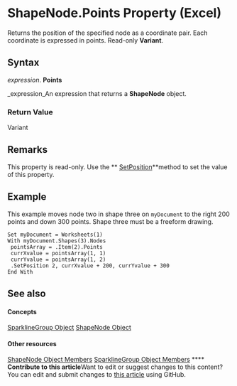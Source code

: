 
# ShapeNode.Points Property (Excel)

Returns the position of the specified node as a coordinate pair. Each coordinate is expressed in points. Read-only  **Variant**.


## Syntax

 _expression_. **Points**

 _expression_An expression that returns a  **ShapeNode** object.


### Return Value

Variant


## Remarks

This property is read-only. Use the  ** [SetPosition](ad76e3d9-51d2-51fd-2af1-9eee7b62e52c.md)**method to set the value of this property.


## Example

This example moves node two in shape three on  `myDocument` to the right 200 points and down 300 points. Shape three must be a freeform drawing.


```
Set myDocument = Worksheets(1) 
With myDocument.Shapes(3).Nodes 
 pointsArray = .Item(2).Points 
 currXvalue = pointsArray(1, 1) 
 currYvalue = pointsArray(1, 2) 
 .SetPosition 2, currXvalue + 200, currYvalue + 300 
End With
```


## See also


#### Concepts


 [SparklineGroup Object](cc694d97-a3d3-3473-2e37-0ede67b97680.md)
 [ShapeNode Object](c8b60d74-f11f-1659-30a3-6e180eb8bd58.md)
#### Other resources


 [ShapeNode Object Members](76ac3c43-a43f-ee45-2c38-ea237859d03f.md)
 [SparklineGroup Object Members](dad308ee-d69b-748d-d0c8-ad63c643808f.md)
****   **Contribute to this article**Want to edit or suggest changes to this content? You can edit and submit changes to  [this article](https://github.com/jhershey00/VBA_Excel_Test/OpenXMLCon/articles/fe09c78f-44c9-4e66-df7b-c23720216ec5.md) using GitHub.

